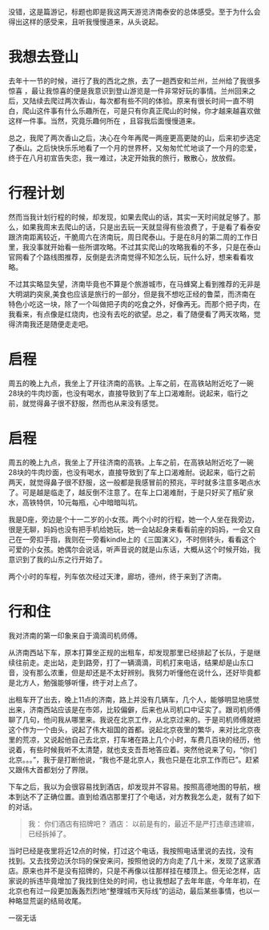 没错，这是篇游记，标题也即是我这两天游览济南泰安的总体感受。至于为什么会得出这样的感受来，且听我慢慢道来，从头说起。

# 我想去登山

去年十一节的时候，进行了我的西北之旅，去了一趟西安和兰州，兰州给了我很多惊喜 ，最让我惊喜的便是我意识到登山游览是一件非常好玩的事情。兰州回来之后，又陆续去爬过两次香山，每次都有些不同的体验。原来有很长时间一直不明白，爬山这件事有什么乐趣所在，可是只有你真正爬山的时候，你才越来越喜欢做这样一件事。当然，究竟乐趣何所在 ，且容我后面慢慢道来。

总之，我爬了两次香山之后，决心在今年再爬一两座更高更陡的山，后来初步选定了泰山。之后快快乐乐地看了一个月的世界杯，又匆匆忙忙地谈了一个月的恋爱，终于在八月初宣告失恋，我一难过，决定开始我的旅行，散散心，放放假。

# 行程计划

然而当我计划行程的时候，却发现，如果去爬山的话，其实一天时间就足够了。那么，如果我周末去爬山的话，只是出去玩一天就显得有些浪费了，于是看了看泰安跟济南距离较近，干脆周六在济南玩，周日爬泰山。于是在8月的第二周的工作日里，我没事就开始看一些所谓攻略。不过其实爬山的攻略我看的不多，只是在泰山官网看了个路线图推荐，反倒是去济南觉得不知怎么玩，玩什么好，想来看看攻略。

不过其实略显失望，济南毕竟也不算是个旅游城市，在马蜂窝上看到推荐的无非是大明湖趵突泉,美食也应该是旅行的一部分，但是我不想吃正经的鲁菜，而济南在特色小吃这一块，除了一个叫做把子肉的吃食之外，好像再无。而那个把子肉，在我看来，有点像是红烧肉，也没有去吃的欲望。总之，看了随便看了两天攻略，觉得济南我还是随便走走吧。

# 启程

周五的晚上九点，我坐上了开往济南的高铁。上车之前，在高铁站附近吃了一碗28块的牛肉炒面，也没有喝水，直接导致到了车上口渴难耐。说起来，临行之前，就觉得鼻子很不舒服，然而也从来没有感觉。

# 启程

周五的晚上九点，我坐上了开往济南的高铁。上车之前，在高铁站附近吃了一碗28块的牛肉炒面，也没有喝水，直接导致到了车上口渴难耐。说起来，临行之前两天，就觉得鼻子很不舒服，这一般都是我感冒前的预兆，平时就多注意多喝点水了。可是越是临走了，越反倒不注意了。在车上口渴难耐，于是只好买了瓶矿泉水，高铁特供，10元每瓶，心中暗暗叫坑。

我是D座，旁边是个十一二岁的小女孩。两个小时的行程，她一个人坐在我旁边，很是无聊，妈妈也没有把手机给她玩，她一会站起身来看看前座的妈妈，一会又自己在一旁扣手指，我则在一旁看kindle上的《三国演义》，不时侧转头，看看这个可爱的小女孩。她偶尔会说话，听声音说的就是山东话，大概从这个时候开始，我意识到了我的山东之行开始了。

两个小时的车程，列车依次经过天津，廊坊，德州，终于来到了济南。

# 行和住

我对济南的第一印象来自于滴滴司机师傅。

从济南西站下车，原本打算坐正规的出租车，却发现那里已经排起了长队，于是继续往前走。走出站，走到路旁，打了一辆滴滴，司机打来电话，结果却是山东口音，没有那么浓重，但是却还是不太好辨别。我努力听懂他在说什么，还好毕竟都是北方人，勉强能够听懂，终于对上点了。

出租车开了出去，晚上11点的济南，路上并没有几辆车，几个人，能够明显地感觉出来，济南西站应该是在市郊，比较偏僻，后来也从司机口中证实了。跟司机师傅聊了几句，他问我从哪里来。我说在北京工作，从北京过来的。于是司机师傅就把这个作为一个由头，说起了伟大祖国的首都。说起北京夜里的繁华，来对比北京夜里的荒凉，又说起他自己去北京，打车堵在路上几个小时，车费几百块的经历，他说着，有些时候我听不太清楚，就也支支吾吾地答应着。突然他说来了句，“你们北京。。。”，我于是打断他说，“我也不是北京人，我也只是在北京工作而已”。赶紧又跟伟大首都划分了界限。

下车之后，我以为会很容易找到酒店，却发现并不容易。按照高德地图的导航，根本到达不了正确位置。直到给酒店那里打了个电话，对方教我怎么走，就有了如下的对话。

>我： 你们酒店有招牌吧？
>酒店： 以前是有的，最近不是严打违章违建嘛，已经拆掉了。


当时已经是夜里将近12点的时候，打过这个电话，我按照电话里说的去找，没有找到。又去找旁边沃尔玛的保安来问，按照他说的方向走了几十米，发现了这家酒店。原来也并不是没有招牌的，只是不再像以往那样挂在楼顶上。但无论怎样，店家说的拆违毕竟增加了我找到住处的时间，也让我想起了去年年底，今年年初，在北京也有过一段更加轰轰烈烈地“整理城市天际线”的运动，最后某些事情，也以一种略显荒诞的结局收尾。

一宿无话
